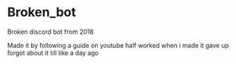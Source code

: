 # Broken_bot
Broken discord bot from 2018 

Made it by following a guide on youtube half worked when i made it gave up forgot about it till like a day ago

